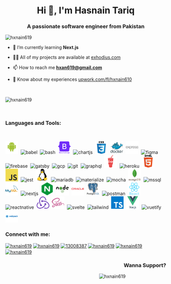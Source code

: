 <h1 align="center">Hi 👋, I'm Hasnain Tariq</h1>
<h3 align="center">A passionate software engineer from Pakistan</h3>

<p align="left"> <img src="https://img.shields.io/badge/Profile%20views-17-purple?style=for-the-badge" alt="hxnain619" /> </p> 

- 🌱 I’m currently learning **Next.js**

- 👨‍💻 All of my projects are available at [exhodius.com](exhodius.com)

- 📫 How to reach me **hxan619@gmail.com**

- 📄 Know about my experiences [upwork.com/fl/hxnain610](upwork.com/fl/hxnain610)

<br>
<p><img align="center" src="https://github-readme-streak-stats.herokuapp.com?user=hxnain619&theme=dark&hide_border=true&card_width=950&background=45%2C951F44%2C9872EB&dates=EBEBEB&ring=9872EBB7&fire=9872EBEA&currStreakLabel=9872EBFC" alt="hxnain619" /></p>
<br>

<h3 align="left">Languages and Tools:</h3>
<br>
<p align="left">
  <img src="https://raw.githubusercontent.com/devicons/devicon/master/icons/android/android-original-wordmark.svg" alt="android" width="40" height="40" />&nbsp;
  <img src="https://www.vectorlogo.zone/logos/babeljs/babeljs-icon.svg" alt="babel" width="40" height="40" />&nbsp;
  <img src="https://www.vectorlogo.zone/logos/gnu_bash/gnu_bash-icon.svg" alt="bash" width="40" height="40" />&nbsp;
  <img src="https://raw.githubusercontent.com/devicons/devicon/master/icons/bootstrap/bootstrap-plain-wordmark.svg" alt="bootstrap" width="40" height="40" />&nbsp;
  <img src="https://www.chartjs.org/media/logo-title.svg" alt="chartjs" width="40" height="40" />&nbsp;
  <img src="https://raw.githubusercontent.com/devicons/devicon/master/icons/css3/css3-original-wordmark.svg" alt="css3" width="40" height="40" />&nbsp;
  <img src="https://raw.githubusercontent.com/devicons/devicon/master/icons/docker/docker-original-wordmark.svg" alt="docker" width="40" height="40" />&nbsp;
  <img src="https://raw.githubusercontent.com/devicons/devicon/master/icons/express/express-original-wordmark.svg" alt="express" width="40" height="40" />&nbsp;
  <img src="https://www.vectorlogo.zone/logos/figma/figma-icon.svg" alt="figma" width="40" height="40" />&nbsp;
  <img src="https://www.vectorlogo.zone/logos/firebase/firebase-icon.svg" alt="firebase" width="40" height="40" />&nbsp;
  <img src="https://www.vectorlogo.zone/logos/gatsbyjs/gatsbyjs-icon.svg" alt="gatsby" width="40" height="40" />&nbsp;
  <img src="https://www.vectorlogo.zone/logos/google_cloud/google_cloud-icon.svg" alt="gcp" width="40" height="40" />&nbsp;
  <img src="https://www.vectorlogo.zone/logos/git-scm/git-scm-icon.svg" alt="git" width="40" height="40" />&nbsp;
  <img src="https://www.vectorlogo.zone/logos/graphql/graphql-icon.svg" alt="graphql" width="40" height="40" />&nbsp;
  <img src="https://raw.githubusercontent.com/devicons/devicon/master/icons/gulp/gulp-plain.svg" alt="gulp" width="40" height="40" />&nbsp;
  <img src="https://www.vectorlogo.zone/logos/heroku/heroku-icon.svg" alt="heroku" width="40" height="40" />&nbsp;
  <img src="https://raw.githubusercontent.com/devicons/devicon/master/icons/html5/html5-original-wordmark.svg" alt="html5" width="40" height="40" />&nbsp;
  <img src="https://raw.githubusercontent.com/devicons/devicon/master/icons/javascript/javascript-original.svg" alt="javascript" width="40" height="40" />&nbsp;
  <img src="https://www.vectorlogo.zone/logos/jestjsio/jestjsio-icon.svg" alt="jest" width="40" height="40" />&nbsp;
  <img src="https://raw.githubusercontent.com/devicons/devicon/master/icons/linux/linux-original.svg" alt="linux" width="40" height="40" />&nbsp;
  <img src="https://www.vectorlogo.zone/logos/mariadb/mariadb-icon.svg" alt="mariadb" width="40" height="40" />&nbsp;
  <img src="https://raw.githubusercontent.com/prplx/svg-logos/5585531d45d294869c4eaab4d7cf2e9c167710a9/svg/materialize.svg" alt="materialize" width="40" height="40" />&nbsp;
  <img src="https://www.vectorlogo.zone/logos/mochajs/mochajs-icon.svg" alt="mocha" width="40" height="40" />&nbsp;
  <img src="https://raw.githubusercontent.com/devicons/devicon/master/icons/mongodb/mongodb-original-wordmark.svg" alt="mongodb" width="40" height="40" />&nbsp;
  <img src="https://www.svgrepo.com/show/303229/microsoft-sql-server-logo.svg" alt="mssql" width="40" height="40" />&nbsp;
  <img src="https://raw.githubusercontent.com/devicons/devicon/master/icons/mysql/mysql-original-wordmark.svg" alt="mysql" width="40" height="40" />&nbsp;
  <img src="https://cdn.worldvectorlogo.com/logos/nextjs-2.svg" alt="nextjs" width="40" height="40" />&nbsp;
  <img src="https://raw.githubusercontent.com/devicons/devicon/master/icons/nginx/nginx-original.svg" alt="nginx" width="40" height="40" />&nbsp;
  <img src="https://raw.githubusercontent.com/devicons/devicon/master/icons/nodejs/nodejs-original-wordmark.svg" alt="nodejs" width="40" height="40" />&nbsp;
  <img src="https://raw.githubusercontent.com/devicons/devicon/master/icons/oracle/oracle-original.svg" alt="oracle" width="40" height="40" />&nbsp;
  <img src="https://raw.githubusercontent.com/devicons/devicon/master/icons/postgresql/postgresql-original-wordmark.svg" alt="postgresql" width="40" height="40" />&nbsp;
  <img src="https://www.vectorlogo.zone/logos/getpostman/getpostman-icon.svg" alt="postman" width="40" height="40" />&nbsp;
  <img src="https://raw.githubusercontent.com/devicons/devicon/master/icons/react/react-original-wordmark.svg" alt="react" width="40" height="40" />&nbsp;
  <img src="https://reactnative.dev/img/header_logo.svg" alt="reactnative" width="40" height="40" />&nbsp;
  <img src="https://raw.githubusercontent.com/devicons/devicon/master/icons/redux/redux-original.svg" alt="redux" width="40" height="40" />&nbsp;
  <img src="https://raw.githubusercontent.com/devicons/devicon/master/icons/sass/sass-original.svg" alt="sass" width="40" height="40" />&nbsp;
  <img src="https://upload.wikimedia.org/wikipedia/commons/1/1b/Svelte_Logo.svg" alt="svelte" width="40" height="40" />&nbsp;
  <img src="https://www.vectorlogo.zone/logos/tailwindcss/tailwindcss-icon.svg" alt="tailwind" width="40" height="40" />&nbsp;
  <img src="https://raw.githubusercontent.com/devicons/devicon/master/icons/typescript/typescript-original.svg" alt="typescript" width="40" height="40" />&nbsp;
  <img src="https://raw.githubusercontent.com/devicons/devicon/master/icons/vuejs/vuejs-original-wordmark.svg" alt="vuejs" width="40" height="40" />&nbsp;
  <img src="https://bestofjs.org/logos/vuetify.svg" alt="vuetify" width="40" height="40" />&nbsp;
  <img src="https://raw.githubusercontent.com/devicons/devicon/d00d0969292a6569d45b06d3f350f463a0107b0d/icons/webpack/webpack-original-wordmark.svg" alt="webpack" width="40" height="40" />&nbsp;
</p>

<h3 align="left">Connect with me:</h3>
<p>
<a href="https://dev.to/hxnain619" target="blank"><img align="center" src="https://raw.githubusercontent.com/rahuldkjain/github-profile-readme-generator/master/src/images/icons/Social/devto.svg" alt="hxnain619" height="30" width="40" /></a>
<a href="https://linkedin.com/in/hxnain619" target="blank"><img align="center" src="https://raw.githubusercontent.com/rahuldkjain/github-profile-readme-generator/master/src/images/icons/Social/linked-in-alt.svg" alt="hxnain619" height="30" width="40" /></a>
<a href="https://stackoverflow.com/users/13008387" target="blank"><img align="center" src="https://raw.githubusercontent.com/rahuldkjain/github-profile-readme-generator/master/src/images/icons/Social/stack-overflow.svg" alt="13008387" height="30" width="40" /></a>
<a href="https://instagram.com/hxnain619" target="blank"><img align="center" src="https://raw.githubusercontent.com/rahuldkjain/github-profile-readme-generator/master/src/images/icons/Social/instagram.svg" alt="hxnain619" height="30" width="40" /></a>
<a href="https://www.hackerrank.com/hxnain619" target="blank"><img align="center" src="https://raw.githubusercontent.com/rahuldkjain/github-profile-readme-generator/master/src/images/icons/Social/hackerrank.svg" alt="hxnain619" height="30" width="40" /></a>
<a href="https://www.leetcode.com/hxnain619" target="blank"><img align="center" src="https://raw.githubusercontent.com/rahuldkjain/github-profile-readme-generator/master/src/images/icons/Social/leet-code.svg" alt="hxnain619" height="30" width="40" /></a>
</p>

<h3 align="right">Wanna Support?</h3>
<p><a href="https://www.buymeacoffee.com/hxnain619"> <img align="right" src="https://cdn.buymeacoffee.com/buttons/v2/default-yellow.png" height="50" width="210" alt="hxnain619" /></a></p>
<br>

